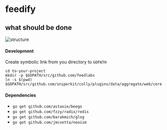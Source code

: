 feedify
=======

what should be done
-------------------
![structure](https://cloud.githubusercontent.com/assets/1843523/4164978/36a80e50-34fd-11e4-8620-fa8b30d37d0a.png)


#### Development
Create symbolic link from you directory to `GOPATH`
```
cd to-your-project
mkdir -p $GOPATH/src/github.com/feedlabs
ln -s $(pwd) $GOPATH/src/github.com/sniperkit/colly/plugins/data/aggregate/web/core
```

#### Dependencies
* `go get github.com/astaxie/beego`
* `go get github.com/fzzy/radix/redis`
* `go get github.com/barakmich/glog`
* `go get github.com/jmcvetta/neoism`

